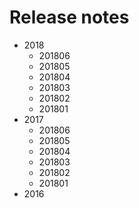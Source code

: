 <h1>Release notes</h1>

<ul>
  <li>2018
    <ul>
      <li>201806</li>
      <li>201805</li>
      <li>201804</li>
      <li>201803</li>
      <li>201802</li>
      <li>201801</li>      
    </ul>
  </li>
  
  <li>2017
    <ul>
      <li>201806</li>
      <li>201805</li>
      <li>201804</li>
      <li>201803</li>
      <li>201802</li>
      <li>201801</li>      
    </ul>  
  </li>
  <li>2016</li>
</ul>
